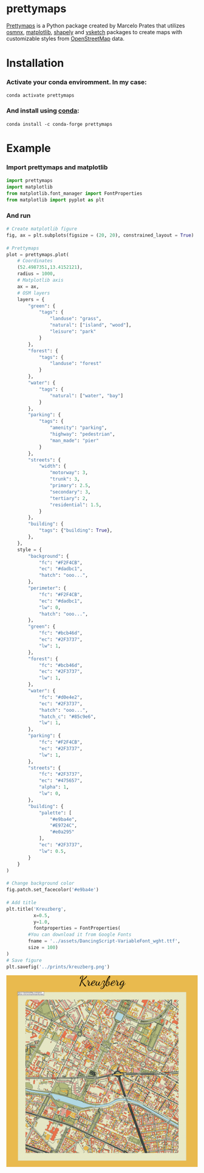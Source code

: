 # prettymaps

[Prettymaps](https://github.com/marceloprates/prettymaps) is a Python package created by Marcelo Prates that utilizes [osmnx](https://github.com/gboeing/osmnx), [matplotlib](https://matplotlib.org/), [shapely](https://shapely.readthedocs.io/en/stable/index.html) and [vsketch](https://github.com/abey79/vsketch) packages to create maps with customizable styles from [OpenStreetMap](https://www.openstreetmap.org/#map=12/11.0733/106.3078) data.


# Installation

### Activate your conda enviromment. In my case: 

```
conda activate prettymaps

```

### And install using [conda](https://anaconda.org/conda-forge/prettymaps):

```
conda install -c conda-forge prettymaps

```

# Example 

### Import prettymaps and matplotlib

```python
import prettymaps
import matplotlib
from matplotlib.font_manager import FontProperties
from matplotlib import pyplot as plt

```
### And run

```python
# Create matplotlib figure
fig, ax = plt.subplots(figsize = (20, 20), constrained_layout = True)

# Prettymaps
plot = prettymaps.plot(
    # Coordinates 
    (52.4987351,13.4152121),
    radius = 1000,
    # Matplotlib axis
    ax = ax,
    # OSM layers 
    layers = {
        "green": {
            "tags": {
                "landuse": "grass",
                "natural": ["island", "wood"],
                "leisure": "park"
            }
        },
        "forest": {
            "tags": {
                "landuse": "forest"
            }
        },
        "water": {
            "tags": {
                "natural": ["water", "bay"]
            }
        },
        "parking": {
            "tags": {
                "amenity": "parking",
                "highway": "pedestrian",
                "man_made": "pier"
            }
        },
        "streets": {
            "width": { 
                "motorway": 3,
                "trunk": 3,
                "primary": 2.5,
                "secondary": 3,
                "tertiary": 2,
                "residential": 1.5,
            }
        },
        "building": {
            "tags": {"building": True},
        },
    },
    style = {
        "background": {
            "fc": "#F2F4CB",
            "ec": "#dadbc1",
            "hatch": "ooo...",
        },
        "perimeter": {
            "fc": "#F2F4CB",
            "ec": "#dadbc1",
            "lw": 0,
            "hatch": "ooo...",
        },
        "green": {
            "fc": "#bcb46d", 
            "ec": "#2F3737",
            "lw": 1,
        },
        "forest": {
            "fc": "#bcb46d", 
            "ec": "#2F3737",
            "lw": 1,
        },
        "water": {
            "fc": "#d0e4e2", 
            "ec": "#2F3737",
            "hatch": "ooo...",
            "hatch_c": "#85c9e6",
            "lw": 1,
        },
        "parking": {
            "fc": "#F2F4CB",
            "ec": "#2F3737",
            "lw": 1,
        },
        "streets": {
            "fc": "#2F3737",
            "ec": "#475657",
            "alpha": 1,
            "lw": 0,
        },
        "building": {
            "palette": [
                "#e9ba4e", 
                "#E9724C",
                "#e0a295"
            ],
            "ec": "#2F3737",
            "lw": 0.5,
        }
    }
)

# Change background color
fig.patch.set_facecolor('#e9ba4e')

# Add title
plt.title('Kreuzberg', 
          x=0.5, 
          y=1.0,
          fontproperties = FontProperties(
        #You can download it from Google Fonts 
        fname = '../assets/DancingScript-VariableFont_wght.ttf',
        size = 100)
)
# Save figure
plt.savefig('../prints/kreuzberg.png')

```

![png](prints/kreuzberg.png)
